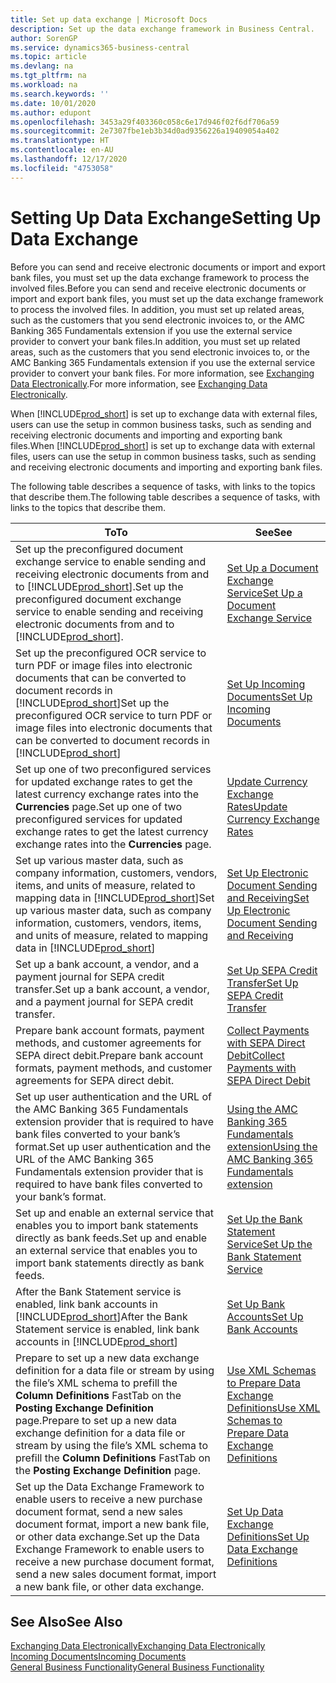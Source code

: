 ```yaml
---
title: Set up data exchange | Microsoft Docs
description: Set up the data exchange framework in Business Central.
author: SorenGP
ms.service: dynamics365-business-central
ms.topic: article
ms.devlang: na
ms.tgt_pltfrm: na
ms.workload: na
ms.search.keywords: ''
ms.date: 10/01/2020
ms.author: edupont
ms.openlocfilehash: 3453a29f403360c058c6e17d946f02f6df706a59
ms.sourcegitcommit: 2e7307fbe1eb3b34d0ad9356226a19409054a402
ms.translationtype: HT
ms.contentlocale: en-AU
ms.lasthandoff: 12/17/2020
ms.locfileid: "4753058"
---
```

# <a name="setting-up-data-exchange"></a><span data-ttu-id="60900-103">Setting Up Data Exchange</span><span class="sxs-lookup"><span data-stu-id="60900-103">Setting Up Data Exchange</span></span>
<span data-ttu-id="60900-104">Before you can send and receive electronic documents or import and export bank files, you must set up the data exchange framework to process the involved files.</span><span class="sxs-lookup"><span data-stu-id="60900-104">Before you can send and receive electronic documents or import and export bank files, you must set up the data exchange framework to process the involved files.</span></span> <span data-ttu-id="60900-105">In addition, you must set up related areas, such as the customers that you send electronic invoices to, or the AMC Banking 365 Fundamentals extension if you use the external service provider to convert your bank files.</span><span class="sxs-lookup"><span data-stu-id="60900-105">In addition, you must set up related areas, such as the customers that you send electronic invoices to, or the AMC Banking 365 Fundamentals extension if you use the external service provider to convert your bank files.</span></span> <span data-ttu-id="60900-106">For more information, see [Exchanging Data Electronically](across-data-exchange.md).</span><span class="sxs-lookup"><span data-stu-id="60900-106">For more information, see [Exchanging Data Electronically](across-data-exchange.md).</span></span>  

 <span data-ttu-id="60900-107">When [!INCLUDE[prod_short](includes/prod_short.md)] is set up to exchange data with external files, users can use the setup in common business tasks, such as sending and receiving electronic documents and importing and exporting bank files.</span><span class="sxs-lookup"><span data-stu-id="60900-107">When [!INCLUDE[prod_short](includes/prod_short.md)] is set up to exchange data with external files, users can use the setup in common business tasks, such as sending and receiving electronic documents and importing and exporting bank files.</span></span>  

 <span data-ttu-id="60900-108">The following table describes a sequence of tasks, with links to the topics that describe them.</span><span class="sxs-lookup"><span data-stu-id="60900-108">The following table describes a sequence of tasks, with links to the topics that describe them.</span></span>  

|<span data-ttu-id="60900-109">**To**</span><span class="sxs-lookup"><span data-stu-id="60900-109">**To**</span></span>|<span data-ttu-id="60900-110">**See**</span><span class="sxs-lookup"><span data-stu-id="60900-110">**See**</span></span>|  
|------------|-------------|  
|<span data-ttu-id="60900-111">Set up the preconfigured document exchange service to enable sending and receiving electronic documents from and to [!INCLUDE[prod_short](includes/prod_short.md)].</span><span class="sxs-lookup"><span data-stu-id="60900-111">Set up the preconfigured document exchange service to enable sending and receiving electronic documents from and to [!INCLUDE[prod_short](includes/prod_short.md)].</span></span>|[<span data-ttu-id="60900-112">Set Up a Document Exchange Service</span><span class="sxs-lookup"><span data-stu-id="60900-112">Set Up a Document Exchange Service</span></span>](across-how-to-set-up-a-document-exchange-service.md)|  
|<span data-ttu-id="60900-113">Set up the preconfigured OCR service to turn PDF or image files into electronic documents that can be converted to document records in [!INCLUDE[prod_short](includes/prod_short.md)]</span><span class="sxs-lookup"><span data-stu-id="60900-113">Set up the preconfigured OCR service to turn PDF or image files into electronic documents that can be converted to document records in [!INCLUDE[prod_short](includes/prod_short.md)]</span></span>|[<span data-ttu-id="60900-114">Set Up Incoming Documents</span><span class="sxs-lookup"><span data-stu-id="60900-114">Set Up Incoming Documents</span></span>](across-how-setup-income-documents.md)|  
|<span data-ttu-id="60900-115">Set up one of two preconfigured services for updated exchange rates to get the latest currency exchange rates into the **Currencies** page.</span><span class="sxs-lookup"><span data-stu-id="60900-115">Set up one of two preconfigured services for updated exchange rates to get the latest currency exchange rates into the **Currencies** page.</span></span>|[<span data-ttu-id="60900-116">Update Currency Exchange Rates</span><span class="sxs-lookup"><span data-stu-id="60900-116">Update Currency Exchange Rates</span></span>](finance-how-update-currencies.md)|  
|<span data-ttu-id="60900-117">Set up various master data, such as company information, customers, vendors, items, and units of measure, related to mapping data in [!INCLUDE[prod_short](includes/prod_short.md)]</span><span class="sxs-lookup"><span data-stu-id="60900-117">Set up various master data, such as company information, customers, vendors, items, and units of measure, related to mapping data in [!INCLUDE[prod_short](includes/prod_short.md)]</span></span>|[<span data-ttu-id="60900-118">Set Up Electronic Document Sending and Receiving</span><span class="sxs-lookup"><span data-stu-id="60900-118">Set Up Electronic Document Sending and Receiving</span></span>](across-how-to-set-up-electronic-document-sending-and-receiving.md)|  
|<span data-ttu-id="60900-119">Set up a bank account, a vendor, and a payment journal for SEPA credit transfer.</span><span class="sxs-lookup"><span data-stu-id="60900-119">Set up a bank account, a vendor, and a payment journal for SEPA credit transfer.</span></span>|[<span data-ttu-id="60900-120">Set Up SEPA Credit Transfer</span><span class="sxs-lookup"><span data-stu-id="60900-120">Set Up SEPA Credit Transfer</span></span>](finance-make-payments-with-bank-data-conversion-service-or-sepa-credit-transfer.md#setting-up-sepa-credit-transfer)|  
|<span data-ttu-id="60900-121">Prepare bank account formats, payment methods, and customer agreements for SEPA direct debit.</span><span class="sxs-lookup"><span data-stu-id="60900-121">Prepare bank account formats, payment methods, and customer agreements for SEPA direct debit.</span></span>|[<span data-ttu-id="60900-122">Collect Payments with SEPA Direct Debit</span><span class="sxs-lookup"><span data-stu-id="60900-122">Collect Payments with SEPA Direct Debit</span></span>](finance-collect-payments-with-sepa-direct-debit.md)|  
|<span data-ttu-id="60900-123">Set up user authentication and the URL of the AMC Banking 365 Fundamentals extension provider that is required to have bank files converted to your bank’s format.</span><span class="sxs-lookup"><span data-stu-id="60900-123">Set up user authentication and the URL of the AMC Banking 365 Fundamentals extension provider that is required to have bank files converted to your bank’s format.</span></span>|[<span data-ttu-id="60900-124">Using the AMC Banking 365 Fundamentals extension</span><span class="sxs-lookup"><span data-stu-id="60900-124">Using the AMC Banking 365 Fundamentals extension</span></span>](ui-extensions-amc-banking.md)|  
|<span data-ttu-id="60900-125">Set up and enable an external service that enables you to import bank statements directly as bank feeds.</span><span class="sxs-lookup"><span data-stu-id="60900-125">Set up and enable an external service that enables you to import bank statements directly as bank feeds.</span></span>|[<span data-ttu-id="60900-126">Set Up the Bank Statement Service</span><span class="sxs-lookup"><span data-stu-id="60900-126">Set Up the Bank Statement Service</span></span>](bank-how-setup-bank-statement-service.md)|  
|<span data-ttu-id="60900-127">After the Bank Statement service is enabled, link bank accounts in [!INCLUDE[prod_short](includes/prod_short.md)]</span><span class="sxs-lookup"><span data-stu-id="60900-127">After the Bank Statement service is enabled, link bank accounts in [!INCLUDE[prod_short](includes/prod_short.md)]</span></span>|[<span data-ttu-id="60900-128">Set Up Bank Accounts</span><span class="sxs-lookup"><span data-stu-id="60900-128">Set Up Bank Accounts</span></span>](bank-how-setup-bank-accounts.md)|  
|<span data-ttu-id="60900-129">Prepare to set up a new data exchange definition for a data file or stream by using the file’s XML schema to prefill the **Column Definitions** FastTab on the **Posting Exchange Definition** page.</span><span class="sxs-lookup"><span data-stu-id="60900-129">Prepare to set up a new data exchange definition for a data file or stream by using the file’s XML schema to prefill the **Column Definitions** FastTab on the **Posting Exchange Definition** page.</span></span>|[<span data-ttu-id="60900-130">Use XML Schemas to Prepare Data Exchange Definitions</span><span class="sxs-lookup"><span data-stu-id="60900-130">Use XML Schemas to Prepare Data Exchange Definitions</span></span>](across-how-to-use-xml-schemas-to-prepare-data-exchange-definitions.md)|  
|<span data-ttu-id="60900-131">Set up the Data Exchange Framework to enable users to receive a new purchase document format, send a new sales document format, import a new bank file, or other data exchange.</span><span class="sxs-lookup"><span data-stu-id="60900-131">Set up the Data Exchange Framework to enable users to receive a new purchase document format, send a new sales document format, import a new bank file, or other data exchange.</span></span>|[<span data-ttu-id="60900-132">Set Up Data Exchange Definitions</span><span class="sxs-lookup"><span data-stu-id="60900-132">Set Up Data Exchange Definitions</span></span>](across-how-to-set-up-data-exchange-definitions.md)|  

## <a name="see-also"></a><span data-ttu-id="60900-133">See Also</span><span class="sxs-lookup"><span data-stu-id="60900-133">See Also</span></span>  
[<span data-ttu-id="60900-134">Exchanging Data Electronically</span><span class="sxs-lookup"><span data-stu-id="60900-134">Exchanging Data Electronically</span></span>](across-data-exchange.md)  
[<span data-ttu-id="60900-135">Incoming Documents</span><span class="sxs-lookup"><span data-stu-id="60900-135">Incoming Documents</span></span>](across-income-documents.md)  
[<span data-ttu-id="60900-136">General Business Functionality</span><span class="sxs-lookup"><span data-stu-id="60900-136">General Business Functionality</span></span>](ui-across-business-areas.md)  

